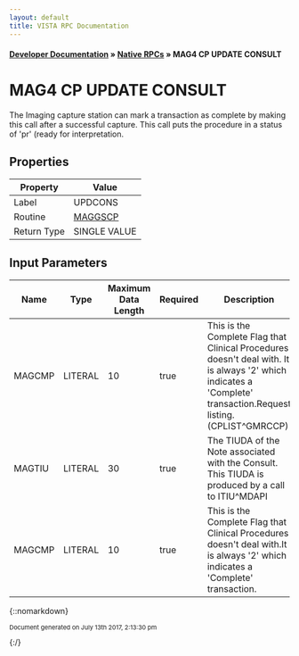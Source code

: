 ```yaml
---
layout: default
title: VISTA RPC Documentation
---
```


#### [Developer Documentation](../index) &#187; [Native RPCs](TableOfContents) &#187; MAG4 CP UPDATE CONSULT<br/>
# MAG4 CP UPDATE CONSULT

The Imaging capture station can mark a transaction as complete by making  this call after a successful capture.  This call puts the procedure in  a status of 'pr' (ready for interpretation.

## Properties

Property | Value
--- | ---
Label | UPDCONS
Routine | [MAGGSCP](http://code.osehra.org/dox/Routine_MAGGSCP_source.html)
Return Type | SINGLE VALUE


## Input Parameters

Name | Type | Maximum Data Length | Required | Description
--- | --- | --- | --- | ---
MAGCMP | LITERAL | 10 | true | This is the Complete Flag that Clinical Procedures doesn&#x27;t deal with.  It is always &#x27;2&#x27; which indicates a &#x27;Complete&#x27; transaction.Request listing.  (CPLIST^GMRCCP)
MAGTIU | LITERAL | 30 | true | The TIUDA of the Note associated with the Consult.  This TIUDA is produced by a call to ITIU^MDAPI
MAGCMP | LITERAL | 10 | true | This is the Complete Flag that Clinical Procedures doesn&#x27;t deal with.It is always &#x27;2&#x27; which indicates a &#x27;Complete&#x27; transaction.



{::nomarkdown} <br/><p style="font-size: 11px">Document generated on July 13th 2017, 2:13:30 pm</p>{:/}